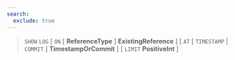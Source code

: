 ```yaml
---
search:
  exclude: true
---
```

<!--start-->

> `SHOW` `LOG`
  \[ `ON`
      \[ **ReferenceType** \]
      **ExistingReference** \]
  \[ `AT`
      \[
              `TIMESTAMP` | `COMMIT`
          \]
      **TimestampOrCommit** \]
  \[ `LIMIT` **PositiveInt** \]
  
